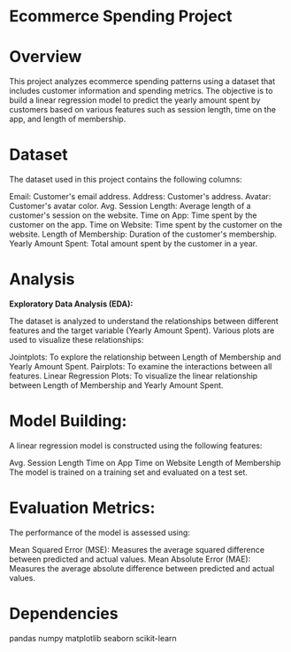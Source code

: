 
# **Ecommerce Spending Project**

# **Overview**

This project analyzes ecommerce spending patterns using a dataset that includes customer information and spending metrics. The objective is to build a linear regression model to predict the yearly amount spent by customers based on various features such as session length, time on the app, and length of membership.


# **Dataset**

The dataset used in this project contains the following columns:

Email: Customer's email address.
Address: Customer's address.
Avatar: Customer's avatar color.
Avg. Session Length: Average length of a customer's session on the website.
Time on App: Time spent by the customer on the app.
Time on Website: Time spent by the customer on the website.
Length of Membership: Duration of the customer's membership.
Yearly Amount Spent: Total amount spent by the customer in a year.

# **Analysis**

**Exploratory Data Analysis (EDA):**

The dataset is analyzed to understand the relationships between different features and the target variable (Yearly Amount Spent). Various plots are used to visualize these relationships:

Jointplots: To explore the relationship between Length of Membership and Yearly Amount Spent.
Pairplots: To examine the interactions between all features.
Linear Regression Plots: To visualize the linear relationship between Length of Membership and Yearly Amount Spent.
# **Model Building:**
A linear regression model is constructed using the following features:

Avg. Session Length
Time on App
Time on Website
Length of Membership
The model is trained on a training set and evaluated on a test set.

 # **Evaluation Metrics:**
The performance of the model is assessed using:

Mean Squared Error (MSE): Measures the average squared difference between predicted and actual values.
Mean Absolute Error (MAE): Measures the average absolute difference between predicted and actual values.

# **Dependencies**

pandas
numpy
matplotlib
seaborn
scikit-learn

